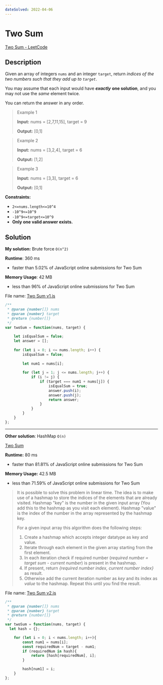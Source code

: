 ```yaml
---
dateSolved: 2022-04-06
---
```


# Two Sum

[Two Sum - LeetCode](https://leetcode.com/problems/two-sum)

## Description

Given an array of integers `nums` and an integer `target`, return *indices of the two numbers such that they add up to `target`*.

You may assume that each input would have ***exactly*** **one solution**, and you may not use the *same* element twice.

You can return the answer in any order.

> Example 1
> 
> **Input:** nums = [2,7,11,15], target = 9
> 
> **Output:** [0,1]

> Example 2
> 
> **Input:** nums = [3,2,4], target = 6
> 
> **Output:** [1,2]

> Example 3
> 
> **Input:** nums = [3,3], target = 6
> 
> **Output:** [0,1]

**Constraints:**

- `2<=nums.length<=10^4`
- `-10^9<=10^9`
- `-10^9<=target<=10^9`
-   **Only one valid answer exists.**

## Solution

**My solution:** Brute force `O(n^2)`

**Runtime**: 360 ms

- faster than 5.02% of JavaScript online submissions for Two Sum

**Memory Usage**: 42 MB
- less than 96% of JavaScript online submissions for Two Sum

File name: [Two Sum v1.js](https://github.com/kmalcaba/LeetCode-Practice/blob/main/Two%20Sum%20v1.js)

```js
/**
 * @param {number[]} nums
 * @param {number} target
 * @return {number[]}
 */
var twoSum = function(nums, target) {
    
    let isEqualSum = false;
    let answer = [];
    
    for (let i = 0; i <= nums.length; i++) {
        isEqualSum = false;
        
        let num1 = nums[i];
        
        for (let j = 1; j <= nums.length; j++) {
            if (i != j) {
                if (target === num1 + nums[j]) {
                    isEqualSum = true;
                    answer.push(i);
                    answer.push(j);
                    return answer;
                }
            }
        }
    }
};
```

---

**Other solution**: HashMap `O(n)`

[Two Sum](https://www.code-recipe.com/post/two-sum)

**Runtime:** 80 ms

- faster than 81.81% of JavaScript online submissions for Two Sum

**Memory Usage:** 42.5 MB

- less than 71.59% of JavaScript online submissions for Two Sum

> It is possible to solve this problem in linear time. The idea is to make use of a hashmap to store the indices of the elements that are already visited. Hashmap "key" is the number in the given input array (You add this to the hashmap as you visit each element). Hashmap "value" is the index of the number in the array represented by the hashmap key.
>
> For a given input array this algorithm does the following steps:
>
> 1.  Create a hashmap which accepts integer datatype as key and value.
> 2.  Iterate through each element in the given array starting from the first element.
> 3.  In each iteration check if required number (_required number = target sum - current number_) is present in the hashmap.
> 4.  If present, return _{required number index, current number index}_ as result.
> 5.  Otherwise add the current iteration number as _key_ and its index as _value_ to the hashmap. Repeat this until you find the result.

File name: [Two Sum v2.js](https://github.com/kmalcaba/LeetCode-Practice/blob/main/Two%20Sum%20v2.js)

```js
/**
 * @param {number[]} nums
 * @param {number} target
 * @return {number[]}
 */
var twoSum = function(nums, target) {
  let hash = {};

	for (let i = 0; i < nums.length; i++){
        const num1 = nums[i];
		const requiredNum = target - num1;
		if (requiredNum in hash){
			return [hash[requiredNum], i];
		}

		hash[num1] = i;
	}	
};
```
